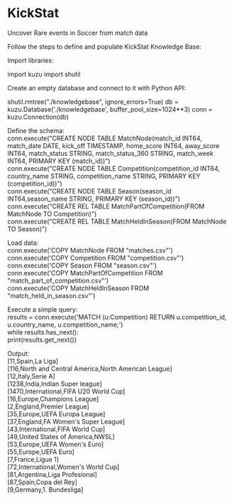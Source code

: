 # KickStat
Uncover Rare events in Soccer from match data

Follow the steps to define and populate KickStat Knowledge Base:

Import libraries:  

import kuzu
import shutil 

Create an empty database and connect to it with Python API:  

shutil.rmtree("./knowledgebase", ignore_errors=True)
db = kuzu.Database('./knowledgebase', buffer_pool_size=1024**3)
conn = kuzu.Connection(db) 

Define the schema:  
conn.execute("CREATE NODE TABLE MatchNode(match_id INT64, match_date DATE, kick_off TIMESTAMP, home_score INT64, away_score INT64, match_status STRING, match_status_360 STRING, match_week INT64, PRIMARY KEY (match_id))")   
conn.execute("CREATE NODE TABLE Competition(competition_id INT64, country_name STRING, competition_name STRING, PRIMARY KEY (competition_id))")  
conn.execute("CREATE NODE TABLE Season(season_id INT64,season_name STRING, PRIMARY KEY (season_id))")  
conn.execute("CREATE REL TABLE MatchPartOfCompetition(FROM MatchNode TO Competition)")  
conn.execute("CREATE REL TABLE MatchHeldInSeason(FROM MatchNode TO Season)")  

Load data:  
conn.execute('COPY MatchNode FROM "matches.csv"')   
conn.execute('COPY Competition FROM "competition.csv"')  
conn.execute('COPY Season FROM "season.csv"')  
conn.execute('COPY MatchPartOfCompetition FROM "match_part_of_competition.csv"')   
conn.execute('COPY MatchHeldInSeason FROM "match_held_in_season.csv"')   

Execute a simple query:  
results = conn.execute('MATCH (u:Competition) RETURN u.competition_id, u.country_name, u.competition_name;')  
while results.has_next():  
    print(results.get_next())  

Output:  
[11,Spain,La Liga]  
[116,North and Central America,North American League]  
[12,Italy,Serie A]  
[1238,India,Indian Super league]  
[1470,International,FIFA U20 World Cup]  
[16,Europe,Champions League]  
[2,England,Premier League]  
[35,Europe,UEFA Europa League]  
[37,England,FA Women's Super League]  
[43,International,FIFA World Cup]  
[49,United States of America,NWSL]  
[53,Europe,UEFA Women's Euro]  
[55,Europe,UEFA Euro]  
[7,France,Ligue 1]  
[72,International,Women's World Cup]  
[81,Argentina,Liga Profesional]  
[87,Spain,Copa del Rey]  
[9,Germany,1. Bundesliga]  
      
